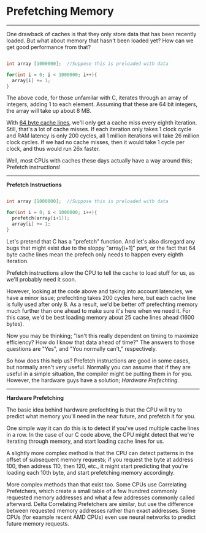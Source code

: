 # Prefetching Memory

---

One drawback of caches is that they only store data that has been recently loaded. But what about memory that hasn't been loaded yet? How can we get good performance from that?

```C

int array [1000000];  //Suppose this is preloaded with data

for(int i = 0; i < 1000000; i++){
  array[i] += 1;
}

```

The above code, for those unfamilar with C, iterates through an array of integers, adding 1 to each element. Assuming that these are 64 bit integers, the array will take up about 8 MB.

With [64 byte cache lines](caches.md), we'll only get a cache miss every eighth iteration. Still, that's a lot of cache misses. If each iteration only takes 1 clock cycle and RAM latency is only 200 cycles, all 1 million iterations will take 26 million clock cycles. If we had no cache misses, then it would take 1 cycle per clock, and thus would run 26x faster.

Well, most CPUs with caches these days actually have a way around this; Prefetch instructions!

---

**Prefetch Instructions**

```C

int array [1000000];  //Suppose this is preloaded with data

for(int i = 0; i < 1000000; i++){
  prefetch(array[i+1]);
  array[i] += 1;
}

```

Let's pretend that C has a "prefetch" function. And let's also disregard any bugs that might exist due to the sloppy "array[i+1]" part, or the fact that 64 byte cache lines mean the prefech only needs to happen every eighth iteration.

Prefetch instructions allow the CPU to tell the cache to load stuff for us, as we'll probably need it soon.

However, looking at the code above and taking into account latencies, we have a minor issue; prefechting takes 200 cycles here, but each cache line is fully used after only 8. As a result, we'd be better off prefechting memory much further than one ahead to make sure it's here when we need it. For this case, we'd be best loading memory about 25 cache lines ahead (1600 bytes).

Now you may be thinking; "Isn't this really dependent on timing to maximize efficiency? How do I know that data ahead of time?"
The answers to those questions are "Yes", and "You normally can't," respectively.

So how does this help us? Prefetch instructions are good in some cases, but normally aren't very useful. Normally you can assume that if they are useful in a simple situation, the compiler might be putting them in for you. However, the hardware guys have a solution; *Hardware Prefechting.*

---

**Hardware Prefetching**

The basic idea behind hardware prefechting is that the CPU will try to predict what memory you'll need in the near future, and prefetch it for you.

One simple way it can do this is to detect if you've used multiple cache lines in a row. In the case of our C code above, the CPU might detect that we're iterating through memory, and start loading cache lines for us.

A slightly more complex method is that the CPU can detect patterns in the offset of subsequent memory requests; if you request the byte at address 100, then address 110, then 120, etc., it might start predicting that you're loading each 10th byte, and start prefetching memory accordingly.

More complex methods than that exist too. Some CPUs use Correlating Prefetchers, which create a small table of a few hundred commonly requested memory addresses and what a few addresses commonly called afterward. Delta Correlating Prefetchers are similar, but use the difference between requested memory addresses rather than exact addresses. Some CPUs (for example recent AMD CPUs) even use neural networks to predict future memory requests.
